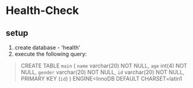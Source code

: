 # Health-Check
## setup
1. create database - 'health'
2. execute the following query:
> CREATE TABLE `main` (
 `name` varchar(20) NOT NULL,
 `age` int(4) NOT NULL,
 `gender` varchar(20) NOT NULL,
 `id` varchar(20) NOT NULL,
 PRIMARY KEY (`id`)
) ENGINE=InnoDB DEFAULT CHARSET=latin1
